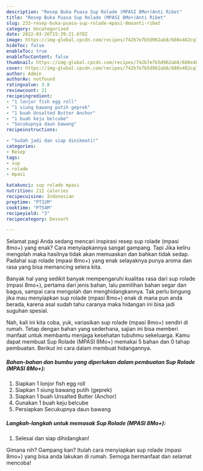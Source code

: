 ```yaml
---
description: "Resep Buka Puasa Sup Rolade (MPASI 8Mo+)Anti Ribet"
title: "Resep Buka Puasa Sup Rolade (MPASI 8Mo+)Anti Ribet"
slug: 233-resep-buka-puasa-sup-rolade-mpasi-8moanti-ribet
category: Uncategorized
date: 2022-03-26T15:39:21.678Z
image: https://img-global.cpcdn.com/recipes/742b7e7b5d962ab8/680x482cq70/sup-rolade-mpasi-8mo-foto-resep-utama.jpg
hideToc: false
enableToc: true
enableTocContent: false
thumbnail: https://img-global.cpcdn.com/recipes/742b7e7b5d962ab8/680x482cq70/sup-rolade-mpasi-8mo-foto-resep-utama.jpg
cover: https://img-global.cpcdn.com/recipes/742b7e7b5d962ab8/680x482cq70/sup-rolade-mpasi-8mo-foto-resep-utama.jpg
author: Admin
authorAv: notfound
ratingvalue: 3.8
reviewcount: 21
recipeingredient:
- "1 lonjor fish egg roll"
- "1 siung bawang putih geprek"
- "1 buah Unsalted Butter Anchor"
- "1 buah keju belcube"
- "Secukupnya daun bawang"
recipeinstructions:

- "Sudah jadi dan siap dinikmati!"
categories:
- Resep
tags:
- sup
- rolade
- mpasi

katakunci: sup rolade mpasi 
nutrition: 211 calories
recipecuisine: Indonesian
preptime: "PT32M"
cooktime: "PT54M"
recipeyield: "3"
recipecategory: Dessert

---
```



Selamat pagi Anda sedang mencari inspirasi resep sup rolade (mpasi 8mo+) yang enak? Cara menyiapkannya sangat gampang. Tapi Jika keliru mengolah maka hasilnya tidak akan memuaskan dan bahkan tidak sedap. Padahal sup rolade (mpasi 8mo+) yang enak selayaknya punya aroma dan rasa yang bisa memancing selera kita.


Banyak hal yang sedikit banyak mempengaruhi kualitas rasa dari sup rolade (mpasi 8mo+), pertama dari jenis bahan, lalu pemilihan bahan segar dan bagus, sampai cara mengolah dan menghidangkannya. Tak perlu bingung jika mau menyiapkan sup rolade (mpasi 8mo+) enak di mana pun anda berada, karena asal sudah tahu caranya maka hidangan ini bisa jadi suguhan spesial.




Nah, kali ini kita coba, yuk, variasikan sup rolade (mpasi 8mo+) sendiri di rumah. Tetap dengan bahan yang sederhana, sajian ini bisa memberi manfaat untuk membantu menjaga kesehatan tubuhmu sekeluarga. Kamu dapat membuat Sup Rolade (MPASI 8Mo+) memakai 5 bahan dan 0 tahap pembuatan. Berikut ini cara dalam membuat hidangannya.

<!--inarticleads1-->

##### Bahan-bahan dan bumbu yang diperlukan dalam pembuatan Sup Rolade (MPASI 8Mo+):

1. Siapkan 1 lonjor fish egg roll
1. Siapkan 1 siung bawang putih (geprek)
1. Siapkan 1 buah Unsalted Butter (Anchor)
1. Gunakan 1 buah keju belcube
1. Persiapkan Secukupnya daun bawang




<!--inarticleads2-->

##### Langkah-langkah untuk memasak Sup Rolade (MPASI 8Mo+):


1. Selesai dan siap dihidangkan!



Gimana nih? Gampang kan? Itulah cara menyiapkan sup rolade (mpasi 8mo+) yang bisa anda lakukan di rumah. Semoga bermanfaat dan selamat mencoba!
